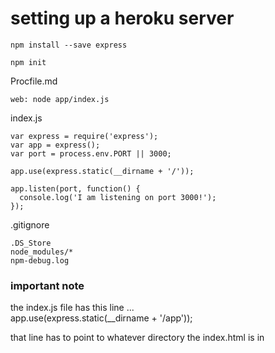 # setting up a heroku server

```
npm install --save express

npm init
```

Procfile.md
```
web: node app/index.js
```


index.js
```
var express = require('express');
var app = express();
var port = process.env.PORT || 3000;

app.use(express.static(__dirname + '/'));

app.listen(port, function() {
  console.log('I am listening on port 3000!');
});
```

.gitignore
```
.DS_Store
node_modules/*
npm-debug.log
```

### important note
the index.js file has this line ...
<br>
app.use(express.static(__dirname + '/app'));
<br>

that line has to point to whatever directory the index.html is in